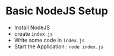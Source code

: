 # Basic NodeJS Setup
* Install NodeJS
* create `index.js`
* Write some code in `index.js`
* Start the Application : `node index.js`
